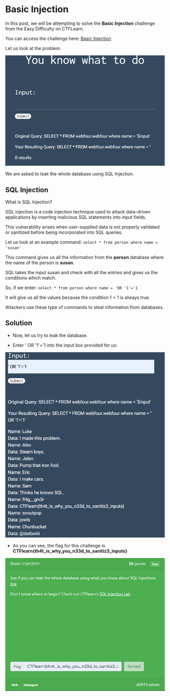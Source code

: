 # Basic Injection
In this post, we will be attempting to solve the **Basic Injection** challenge from the Easy Difficulty on CTFLearn.

You can access the challenge here: <a href="https://ctflearn.com/challenge/88">Basic Injection</a>

Let us look at the problem:

<img src="Assets/CTF-4.png">

We are asked to leak the whole database using SQL Injection.

## SQL Injection
What is SQL Injection?

SQL injection is a code injection technique used to attack data-driven applications by inserting malicious SQL statements into input fields.

This vulnerability arises when user-supplied data is not properly validated or sanitized before being incorporated into SQL queries.

Let us look at an example command:
`select * from person where name = 'susan'`

This command gives us all the information from the **person** database where the name of the person is **susan**.

SQL takes the input susan and check with all the entries and gives us the conditions which match.

So, if we enter: `select * from person where name = 'OR '1'='1`

It will give us all the values because the condition 1 = 1 is always true.

Attackers use these type of commands to steal information from databases.

## Solution
* Now, let us try to leak the database.

* Enter ' OR '1'='1 into the input box provided for us:

<img src="Assets/CTF-5.png">

* As you can see, the flag for this challenge is **CTFlearn{th4t_is_why_you_n33d_to_sanitiz3_inputs}**

<img src="Assets/CTF-6.png">
